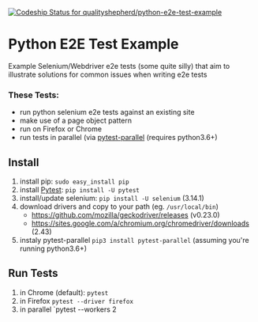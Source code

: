 [ ![Codeship Status for qualityshepherd/python-e2e-test-example](https://app.codeship.com/projects/46773060-bb86-0136-d63d-1e1992c1cf6f/status?branch=master)](https://app.codeship.com/projects/312669)

# Python E2E Test Example
Example Selenium/Webdriver e2e tests (some quite silly) that aim to illustrate solutions for common issues when writing e2e tests

### These Tests:
* run python selenium e2e tests against an existing site
* make use of a page object pattern
* run on Firefox or Chrome
* run tests in parallel (via [pytest-parallel](https://pypi.org/project/pytest-parallel/) (requires python3.6+)

## Install
1. install pip: `sudo easy_install pip`
1. install [Pytest](https:pytest.org): `pip install -U pytest`
1. install/update selenium: `pip install -U selenium` (3.14.1)
1. download drivers and copy to your path (eg. `/usr/local/bin`)
    - https://github.com/mozilla/geckodriver/releases (v0.23.0)
    - https://sites.google.com/a/chromium.org/chromedriver/downloads (2.43)
1. instaly pytest-parallel `pip3 install pytest-parallel` (assuming you're running python3.6+)

## Run Tests
1. in Chrome (default): `pytest`
1. in Firefox `pytest --driver firefox`
1. in parallel `pytest --workers 2